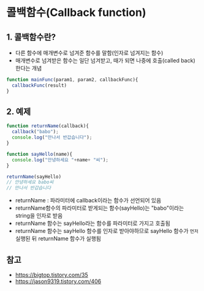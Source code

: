 # 콜백함수(Callback function)

## 1. 콜백함수란?
- 다른 함수에 매개변수로 넘겨준 함수를 말함(인자로 넘겨지는 함수)
- 매개변수로 넘겨받은 함수는 일단 넘겨받고, 때가 되면 나중에 호출(called back)한다는 개념
```javascript
function mainFunc(param1, param2, callbackFunc){
  callbackFunc(result)
}
```
## 2. 예제
```javascript
function returnName(callback){
  callback("babo");
  console.log("만나서 반갑습니다");
}

function sayHello(name){
  console.log("안녕하세요 "+name+ "씨");
}

returnName(sayHello) 
// 안녕하세요 babo씨
// 만나서 반갑습니다
```
- returnName : 파라미터에 callback이라는 함수가 선언되어 있음
- returnName함수의 파라미터로 받게되는 함수(sayHello)는 "babo"이라는 string을 인자로 받음
- returnName 함수는 sayHello라는 함수를 파라미터로 가지고 호출됨
- returnName 함수는 sayHello 함수를 인자로 받아야하므로 sayHello 함수가 ```먼저``` 실행된 뒤 returnName 함수가 실행됨

## 참고
- https://bigtop.tistory.com/35
- https://jason9319.tistory.com/406
